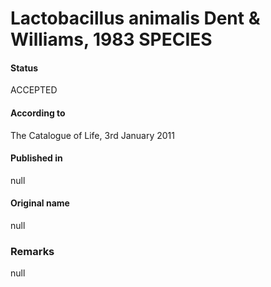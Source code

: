 # Lactobacillus animalis Dent & Williams, 1983 SPECIES

#### Status
ACCEPTED

#### According to
The Catalogue of Life, 3rd January 2011

#### Published in
null

#### Original name
null

### Remarks
null